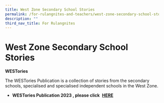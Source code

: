 ```yaml
---
title: West Zone Secondary School Stories
permalink: /for-rulangnites-and-teachers/west-zone-secondary-school-stories/
description: ""
third_nav_title: For Rulangnites
---
```

# West Zone Secondary School Stories


**WESTories**


The WESTories Publication is a collection of stories from the secondary schools, specialised and specialised independent schools in the West Zone.
*   **WESTories Publication 2023 , please click**  **[HERE](https://online.fliphtml5.com/obrr/qkde/#p=1)**